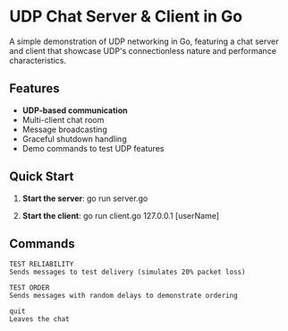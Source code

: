 # UDP Chat Server & Client in Go

A simple demonstration of UDP networking in Go, featuring a chat server and client that showcase UDP's connectionless nature and performance characteristics.

## Features

- **UDP-based communication**
- Multi-client chat room
- Message broadcasting
- Graceful shutdown handling
- Demo commands to test UDP features

## Quick Start

1. **Start the server**:
   go run server.go

2. **Start the client**:
   go run client.go 127.0.0.1 [userName]

## Commands

    TEST RELIABILITY
    Sends messages to test delivery (simulates 20% packet loss)

    TEST ORDER
    Sends messages with random delays to demonstrate ordering

    quit
    Leaves the chat
